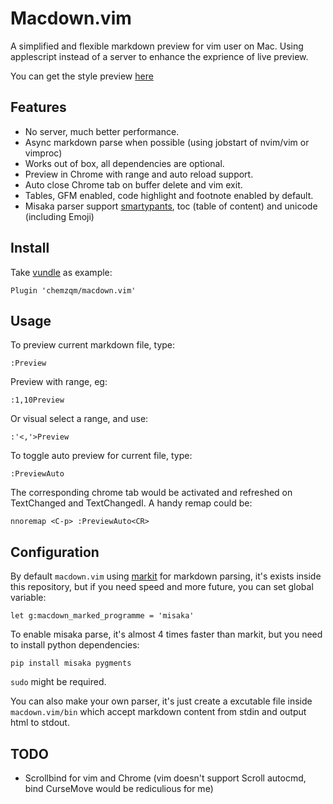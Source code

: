 # Macdown.vim

A simplified and flexible markdown preview for vim user on Mac.
Using applescript instead of a server to enhance the exprience of live preview.

You can get the style preview [here](https://chemzqm.me/static/sample.html)

## Features

* No server, much better performance.
* Async markdown parse when possible (using jobstart of nvim/vim or vimproc)
* Works out of box, all dependencies are optional.
* Preview in Chrome with range and auto reload support.
* Auto close Chrome tab on buffer delete and vim exit.
* Tables, GFM enabled, code highlight and footnote enabled by default.
* Misaka parser support [smartypants](http://misaka.61924.nl/#misaka.smartypants),
toc (table of content) and unicode (including Emoji)

## Install

Take [vundle](https://github.com/VundleVim/Vundle.vim) as example:

    Plugin 'chemzqm/macdown.vim'

## Usage

To preview current markdown file, type:

    :Preview

Preview with range, eg:

    :1,10Preview

Or visual select a range, and use:

    :'<,'>Preview

To toggle auto preview for current file, type:

    :PreviewAuto

The corresponding chrome tab would be activated and refreshed on TextChanged and
TextChangedI. A handy remap could be:

    nnoremap <C-p> :PreviewAuto<CR>

## Configuration

By default `macdown.vim` using [markit](https://github.com/lepture/markit) for
markdown parsing, it's exists inside this repository, but if you need speed and
more future, you can set global variable:

    let g:macdown_marked_programme = 'misaka'

To enable misaka parse, it's almost 4 times faster than markit, but you need to
install python dependencies:

    pip install misaka pygments

`sudo` might be required.

You can also make your own parser, it's just create a excutable file inside
`macdown.vim/bin` which accept markdown content from stdin and output html to
stdout.

## TODO

* Scrollbind for vim and Chrome (vim doesn't support Scroll autocmd, bind
  CurseMove would be rediculious for me)
